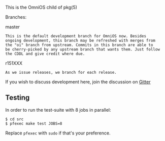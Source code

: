 This is the OmniOS child of pkg(5)

Branches:

master

	This is the default development branch for OmniOS now. Besides
	ongoing development, this branch may be refreshed with merges from
	the "oi" branch from upstream. Commits in this branch are able to
	be cherry-picked by any upstream branch that wants them. Just follow
	the CDDL and give credit where due.

r151XXX

	As we issue releases, we branch for each release.

If you wish to discuss development here, join the discussion on
[Gitter](https://gitter.im/omniosorg/Lobby)

## Testing

In order to run the test-suite with 8 jobs in parallel:

```terminal
$ cd src
$ pfexec make test JOBS=8
```

Replace `pfexec` with `sudo` if that's your preference.

